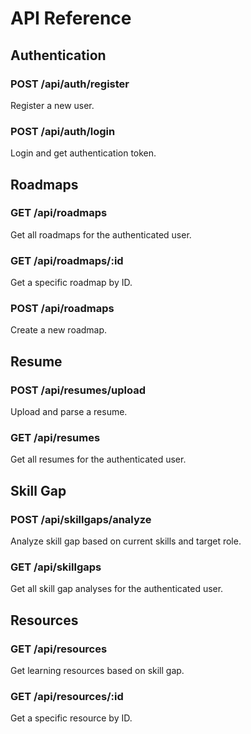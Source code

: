 # API Reference

## Authentication

### POST /api/auth/register
Register a new user.

### POST /api/auth/login
Login and get authentication token.

## Roadmaps

### GET /api/roadmaps
Get all roadmaps for the authenticated user.

### GET /api/roadmaps/:id
Get a specific roadmap by ID.

### POST /api/roadmaps
Create a new roadmap.

## Resume

### POST /api/resumes/upload
Upload and parse a resume.

### GET /api/resumes
Get all resumes for the authenticated user.

## Skill Gap

### POST /api/skillgaps/analyze
Analyze skill gap based on current skills and target role.

### GET /api/skillgaps
Get all skill gap analyses for the authenticated user.

## Resources

### GET /api/resources
Get learning resources based on skill gap.

### GET /api/resources/:id
Get a specific resource by ID.